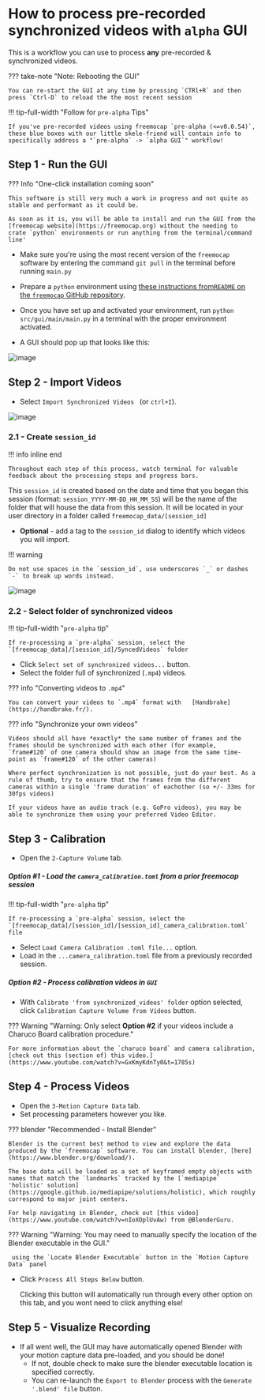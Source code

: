 
# How to process pre-recorded synchronized videos with `alpha` GUI

This is a workflow you can use to process **any** pre-recorded & synchronized videos.

??? take-note "Note: Rebooting the GUI"

    You can re-start the GUI at any time by pressing `CTRl+R` and then press `Ctrl-D` to reload the the most recent session

!!! tip-full-width "Follow for `pre-alpha` Tips"

    If you've pre-recorded videos using freemocap `pre-alpha (<=v0.0.54)`, these blue boxes with our little skele-friend will contain info to specifically address a "`pre-alpha` -> `alpha GUI`" workflow!

## Step 1 - Run the GUI
??? Info "One-click installation coming soon"

    This software is still very much a work in progress and not quite as stable and performant as it could be. 

    As soon as it is, you will be able to install and run the GUI from the [freemocap website](https://freemocap.org) without the needing to crate `python` environments or run anything from the terminal/command line'

- Make sure you're using the most recent version of the `freemocap` software by entering the command `git pull` in the terminal before running `main.py`

 - Prepare a `python` environment using [these instructions from`README` on the `freemocap` GitHub repository](https://github.com/freemocap/freemocap#how-to-run-the-alpha-gui). 

- Once you have set up and activated your environment, run  `python src/gui/main/main.py` in a terminal with the proper environment activated.


-  A GUI should pop up that looks like this: 
  
![image](https://user-images.githubusercontent.com/15314521/201449304-4a26d703-e971-404f-81f4-a70d042f9e66.png)

## Step 2 - Import Videos
- Select `Import Synchronized Videos ` (or `ctrl+I`).

![image](https://user-images.githubusercontent.com/15314521/201449317-e91de387-7bb2-45a2-9313-d267b2b84b4f.png)

### 2.1 - Create `session_id`
!!! info inline end 

    Throughout each step of this process, watch terminal for valuable feedback about the processing steps and progress bars.

This `session_id` is created based on the date and time that you began this session (format: `session_YYYY-MM-DD_HH_MM_SS`) will be the name of the folder that will house the data from this session. It will be located in your user directory in a folder called `freemocap_data/[session_id]`

- **Optional** - add a tag to the `session_id` dialog to identify which videos you will import. 

!!! warning

    Do not use spaces in the `session_id`, use underscores `_` or dashes `-` to break up words instead.

![image](https://user-images.githubusercontent.com/15314521/201449323-7298a998-2a8f-416e-a00f-245721a9c862.png)

### 2.2 - Select folder of synchronized videos

!!! tip-full-width "`pre-alpha` tip"

    If re-processing a `pre-alpha` session, select the `[freemocap_data]/[session_id]/SyncedVideos` folder

- Click `Select set of synchronized videos...` button.
- Select the folder full of synchronized (`.mp4`) videos.

??? info "Converting videos to `.mp4`"

    You can convert your videos to `.mp4` format with   [Handbrake](https://handbrake.fr/).


??? info "Synchronize your own videos"
     
    Videos should all have *exactly* the same number of frames and the frames should be synchronized with each other (for example, `frame#120` of one camera should show an image from the same time-point as `frame#120` of the other cameras) 

    Where perfect synchronization is not possible, just do your best. As a rule of thumb, try to ensure that the frames from the different cameras within a single 'frame duration' of eachother (so +/- 33ms for 30fps videos)

    If your videos have an audio track (e.g. GoPro videos), you may be able to synchronize them using your preferred Video Editor. 


## Step 3 - Calibration
- Open the `2-Capture Volume` tab.
##### Option #1 - Load the `camera_calibration.toml` from a prior freemocap session
!!! tip-full-width "`pre-alpha` tip"

    If re-processing a `pre-alpha` session, select the `[freemocap_data]/[session_id]/[session_id]_camera_calibration.toml` file

- Select `Load Camera Calibration .toml file...` option.
- Load in the `...camera_calibration.toml` file from a previously recorded session.
##### Option #2 - Process calibration videos in `GUI`
- With `Calibrate 'from synchronized_videos' folder` option selected, click `Calibration Capture Volume from Videos` button.

??? Warning "Warning: Only select **Option #2** if your videos include a Charuco Board calibration procedure." 

    For more information about the `charuco board` and camera calibration, [check out this (section of) this video.](https://www.youtube.com/watch?v=GxKmyKdnTy0&t=1785s) 
    

## Step 4 - Process Videos
- Open the `3-Motion Capture Data` tab.
- Set processing parameters however you like.

??? blender "Recommended - Install Blender" 

    Blender is the current best method to view and explore the data produced by the `freemocap` software. You can install blender, [here](https://www.blender.org/download/). 

    The base data will be loaded as a set of keyframed empty objects with names that match the `landmarks` tracked by the [`mediapipe` 'holistic' solution](https://google.github.io/mediapipe/solutions/holistic), which roughly correspond to major joint centers. 

    For help navigating in Blender, check out [this video](https://www.youtube.com/watch?v=nIoXOplUvAw) from @BlenderGuru. 
    
    
??? Warning "Warning: You may need to manually specify the location of the Blender executable in the GUI."

     using the `Locate Blender Executable` button in the `Motion Capture Data` panel



- Click `Process All Steps Below` button. 

  Clicking this button will automatically run through every other option on this tab, and you wont need to click anything else!


## Step 5 - Visualize Recording

- If all went well, the GUI may have automatically opened Blender with your motion capture data pre-loaded, and you should be done!
    - If not, double check to make sure the blender executable location is specified correctly.
    - You can re-launch the `Export to Blender` process with the `Generate '.blend' file` button.

[def]: docs/